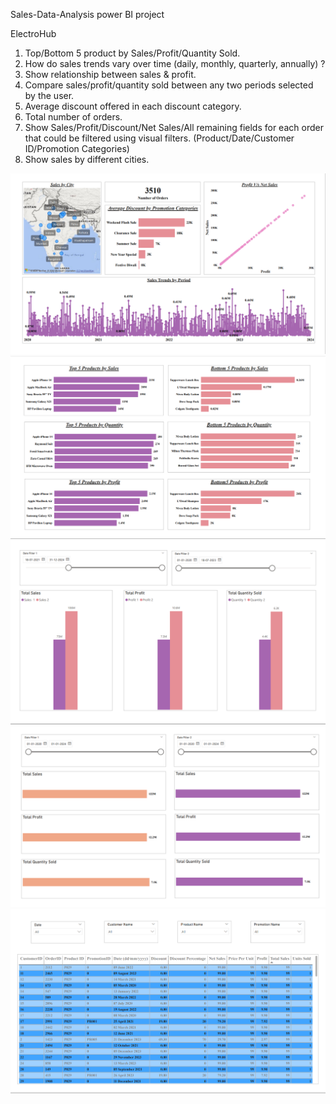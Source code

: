 Sales-Data-Analysis power BI project

ElectroHub

1) Top/Bottom 5 product by Sales/Profit/Quantity Sold.
2) How do sales trends vary over time (daily, monthly, quarterly, annually) ?
3) Show relationship between sales & profit.
4) Compare sales/profit/quantity sold between any two periods selected by the user.
5) Average discount offered in each discount category.
6) Total number of orders.
7) Show Sales/Profit/Discount/Net Sales/All remaining fields for each order that could be filtered using visual filters. (Product/Date/Customer ID/Promotion Categories)
8) Show sales by different cities.

![image alt](https://github.com/nilwagh8800/Sales-Data-Analysis/blob/92019e38b984f160c656a64ca130e80abbac2ece/Screenshot%202025-01-15%20131540.png)
![image alt](https://github.com/nilwagh8800/Sales-Data-Analysis/blob/92019e38b984f160c656a64ca130e80abbac2ece/Screenshot%202025-01-15%20131559.png)
![image alt](https://github.com/nilwagh8800/Sales-Data-Analysis/blob/92019e38b984f160c656a64ca130e80abbac2ece/Screenshot%202025-01-15%20131623.png)
![image alt](https://github.com/nilwagh8800/Sales-Data-Analysis/blob/92019e38b984f160c656a64ca130e80abbac2ece/Screenshot%202025-01-15%20131640.png)
![image alt](https://github.com/nilwagh8800/Sales-Data-Analysis/blob/92019e38b984f160c656a64ca130e80abbac2ece/Screenshot%202025-01-15%20131702.png)


